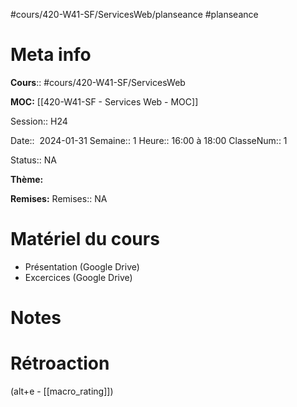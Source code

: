 #cours/420-W41-SF/ServicesWeb/planseance #planseance
# Meta info
**Cours**:: #cours/420-W41-SF/ServicesWeb

**MOC:** [[420-W41-SF - Services Web - MOC]]

Session:: H24

Date::  2024-01-31
Semaine:: 1
Heure:: 16:00 à 18:00
ClasseNum:: 1

Status:: <span class="chip na">NA</span>

**Thème:**

**Remises:**
Remises:: <span class="chip na">NA</span>

# Matériel du cours
* Présentation (Google Drive)
* Excercices (Google Drive)

# Notes

# Rétroaction
(alt+e - [[macro_rating]])